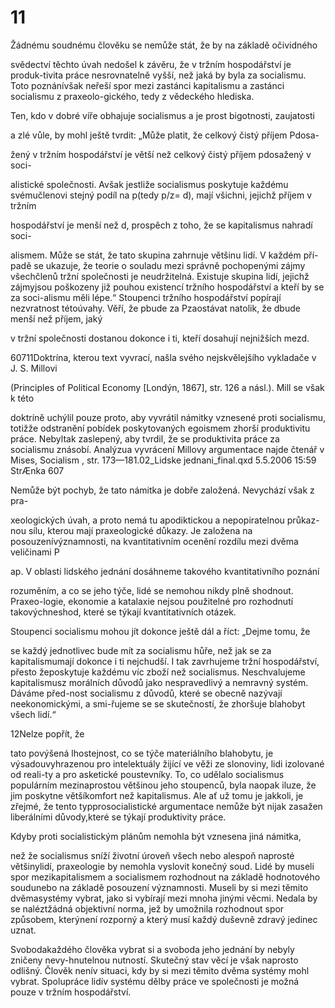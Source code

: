 # 11

Žádnému soudnému člověku se nemůže stát, že by na základě očividného

svědectví těchto úvah nedošel k závěru, že v tržním hospodářství je produk-tivita práce nesrovnatelně vyšší, než jaká by byla za socialismu. Toto poznánívšak neřeší spor mezi zastánci kapitalismu a zastánci socialismu z praxeolo-gického, tedy z vědeckého hlediska.

Ten, kdo v dobré víře obhajuje socialismus a je prost bigotnosti, zaujatosti

a zlé vůle, by mohl ještě tvrdit: „Může platit, že celkový čistý příjem Pdosa-

žený v tržním hospodářství je větší než celkový čistý příjem pdosažený v soci-

alistické společnosti. Avšak jestliže socialismus poskytuje každému svémučlenovi stejný podíl na p(tedy p/z= d), mají všichni, jejichž příjem v tržním

hospodářství je menší než d, prospěch z toho, že se kapitalismus nahradí soci-

alismem. Může se stát, že tato skupina zahrnuje většinu lidí. V každém pří-padě se ukazuje, že teorie o souladu mezi správně pochopenými zájmy všechčlenů tržní společnosti je neudržitelná. Existuje skupina lidí, jejichž zájmyjsou poškozeny již pouhou existencí tržního hospodářství a kteří by se za soci-alismu měli lépe.“ Stoupenci tržního hospodářství popírají nezvratnost tétoúvahy. Věří, že pbude za Pzaostávat natolik, že dbude menší než příjem, jaký

v tržní společnosti dostanou dokonce i ti, kteří dosahují nejnižších mezd.

60711Doktrína, kterou text vyvrací, našla svého nejskvělejšího vykladače v J. S. Millovi

(Principles of Political Economy [Londýn, 1867], str. 126 a násl.). Mill se však k této

doktríně uchýlil pouze proto, aby vyvrátil námitky vznesené proti socialismu, totižže odstranění pobídek poskytovaných egoismem zhorší produktivitu práce. Nebyltak zaslepený, aby tvrdil, že se produktivita práce za socialismu znásobí. Analýzua vyvrácení Millovy argumentace najde čtenář v Mises, Socialism , str. 173—181.02_Lidske jednani_final.qxd 5.5.2006 15:59 StrÆnka 607

Nemůže být pochyb, že tato námitka je dobře založená. Nevychází však z pra-

xeologických úvah, a proto nemá tu apodiktickou a nepopiratelnou průkaz-nou sílu, kterou mají praxeologické důkazy. Je založena na posouzenívýznamnosti, na kvantitativním ocenění rozdílu mezi dvěma veličinami P

ap. V oblasti lidského jednání dosáhneme takového kvantitativního poznání

rozuměním, a co se jeho týče, lidé se nemohou nikdy plně shodnout. Praxeo-logie, ekonomie a katalaxie nejsou použitelné pro rozhodnutí takovýchneshod, které se týkají kvantitativních otázek.

Stoupenci socialismu mohou jít dokonce ještě dál a říct: „Dejme tomu, že

se každý jednotlivec bude mít za socialismu hůře, než jak se za kapitalismumají dokonce i ti nejchudší. I tak zavrhujeme tržní hospodářství, přesto žeposkytuje každému víc zboží než socialismus. Neschvalujeme kapitalismusz morálních důvodů jako nespravedlivý a nemravný systém. Dáváme před-nost socialismu z důvodů, které se obecně nazývají neekonomickými, a smi-řujeme se se skutečností, že zhoršuje blahobyt všech lidí.“

12Nelze popřít, že

tato povýšená lhostejnost, co se týče materiálního blahobytu, je výsadouvyhrazenou pro intelektuály žijící ve věži ze slonoviny, lidi izolované od reali-ty a pro asketické poustevníky. To, co udělalo socialismus populárním mezinaprostou většinou jeho stoupenců, byla naopak iluze, že jim poskytne většíkomfort než kapitalismus. Ale ať už tomu je jakkoli, je zřejmé, že tento typprosocialistické argumentace nemůže být nijak zasažen liberálními důvody,které se týkají produktivity práce.

Kdyby proti socialistickým plánům nemohla být vznesena jiná námitka,

než že socialismus sníží životní úroveň všech nebo alespoň naprosté většinylidí, praxeologie by nemohla vyslovit konečný soud. Lidé by museli spor mezikapitalismem a socialismem rozhodnout na základě hodnotového soudunebo na základě posouzení významnosti. Museli by si mezi těmito dvěmasystémy vybrat, jako si vybírají mezi mnoha jinými věcmi. Nedala by se naléztžádná objektivní norma, jež by umožnila rozhodnout spor způsobem, kterýnení rozporný a který musí každý duševně zdravý jedinec uznat.

Svobodakaždého člověka vybrat si a svoboda jeho jednání by nebyly zničeny nevy-hnutelnou nutností. Skutečný stav věcí je však naprosto odlišný. Člověk nenív situaci, kdy by si mezi těmito dvěma systémy mohl vybrat. Spolupráce lidív systému dělby práce ve společnosti je možná pouze v tržním hospodářství.
